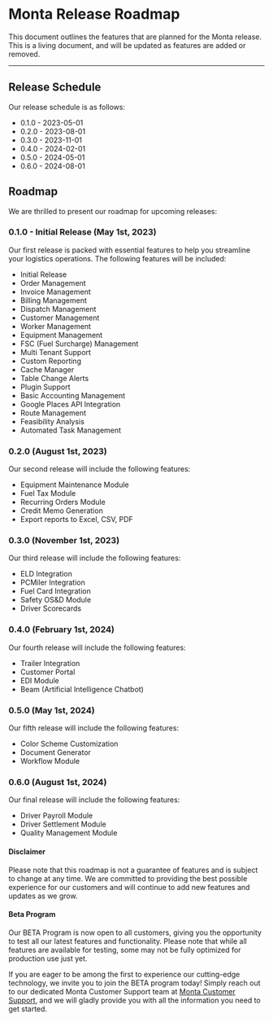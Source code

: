 # Monta Release Roadmap

This document outlines the features that are planned for the Monta release. This is a living document, and will be
updated as features are added or removed.

---

## Release Schedule

Our release schedule is as follows:

- 0.1.0 - 2023-05-01
- 0.2.0 - 2023-08-01
- 0.3.0 - 2023-11-01
- 0.4.0 - 2024-02-01
- 0.5.0 - 2024-05-01
- 0.6.0 - 2024-08-01

## Roadmap

We are thrilled to present our roadmap for upcoming releases:

### 0.1.0 - Initial Release (May 1st, 2023)

Our first release is packed with essential features to help you streamline your logistics operations. The following
features will be included:

- Initial Release
- Order Management
- Invoice Management
- Billing Management
- Dispatch Management
- Customer Management
- Worker Management
- Equipment Management
- FSC (Fuel Surcharge) Management
- Multi Tenant Support
- Custom Reporting
- Cache Manager
- Table Change Alerts
- Plugin Support
- Basic Accounting Management
- Google Places API Integration
- Route Management
- Feasibility Analysis
- Automated Task Management

### 0.2.0 (August 1st, 2023)

Our second release will include the following features:

- Equipment Maintenance Module
- Fuel Tax Module
- Recurring Orders Module
- Credit Memo Generation
- Export reports to Excel, CSV, PDF

### 0.3.0 (November 1st, 2023)

Our third release will include the following features:

- ELD Integration
- PCMiler Integration
- Fuel Card Integration
- Safety OS&D Module
- Driver Scorecards

### 0.4.0 (February 1st, 2024)

Our fourth release will include the following features:

- Trailer Integration
- Customer Portal
- EDI Module
- Beam (Artificial Intelligence Chatbot)

### 0.5.0 (May 1st, 2024)

Our fifth release will include the following features:

- Color Scheme Customization
- Document Generator
- Workflow Module

### 0.6.0 (August 1st, 2024)

Our final release will include the following features:

- Driver Payroll Module
- Driver Settlement Module
- Quality Management Module

#### Disclaimer

Please note that this roadmap is not a guarantee of features and is subject to change at any time. We are committed to
providing the best possible experience for our customers and will continue to add new features and updates as we grow.

#### Beta Program

Our BETA Program is now open to all customers, giving you the opportunity to test all our latest features and
functionality. Please note that while all features are available for testing, some may not be fully optimized for
production use just yet.

If you are eager to be among the first to experience our cutting-edge technology, we invite you to join the BETA program
today! Simply reach out to our dedicated Monta Customer Support team
at [Monta Customer Support](mailto:support@monta.io), and we will gladly provide you
with all the information you need to get started.
